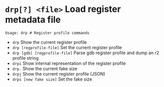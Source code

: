 <!-- TITLE: drp -->

#  `drp[?] <file>` Load register metadata file


```text
Usage: drp # Register profile commands
```


- `drp` Show the current register profile
- `drp [regprofile-file]` Set the current register profile
- `drp [gdb] [regprofile-file]` Parse gdb register profile and dump an r2 profile string
- `drpi` Show internal representation of the register profile
- `drp.` Show the current fake size
- `drpj` Show the current register profile (JSON)
- `drps [new fake size]` Set the fake size

<p hidden>drp drpi drp. drpj drps</p>